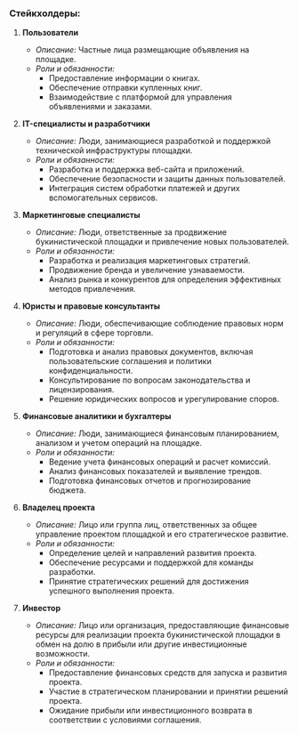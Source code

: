 ### Стейкхолдеры:

1. **Пользователи**
    - *Описание:* Частные лица размещающие объявления на площадке.
    - *Роли и обязанности:*
        - Предоставление информации о книгах.
        - Обеспечение отправки купленных книг.
        - Взаимодействие с платформой для управления объявлениями и заказами.

2. **IT-специалисты и разработчики**
    - *Описание:* Люди, занимающиеся разработкой и поддержкой технической инфраструктуры площадки.
    - *Роли и обязанности:*
        - Разработка и поддержка веб-сайта и приложений.
        - Обеспечение безопасности и защиты данных пользователей.
        - Интеграция систем обработки платежей и других вспомогательных сервисов.

3. **Маркетинговые специалисты**
    - *Описание:* Люди, ответственные за продвижение букинистической площадки и привлечение новых пользователей.
    - *Роли и обязанности:*
        - Разработка и реализация маркетинговых стратегий.
        - Продвижение бренда и увеличение узнаваемости.
        - Анализ рынка и конкурентов для определения эффективных методов привлечения.

4. **Юристы и правовые консультанты**
    - *Описание:* Люди, обеспечивающие соблюдение правовых норм и регуляций в сфере торговли.
    - *Роли и обязанности:*
        - Подготовка и анализ правовых документов, включая пользовательские соглашения и политики конфиденциальности.
        - Консультирование по вопросам законодательства и лицензирования.
        - Решение юридических вопросов и урегулирование споров.

5. **Финансовые аналитики и бухгалтеры**
    - *Описание:* Люди, занимающиеся финансовым планированием, анализом и учетом операций на площадке.
    - *Роли и обязанности:*
        - Ведение учета финансовых операций и расчет комиссий.
        - Анализ финансовых показателей и выявление трендов.
        - Подготовка финансовых отчетов и прогнозирование бюджета.

6. **Владелец проекта**
    - *Описание:* Лицо или группа лиц, ответственных за общее управление проектом площадкой и его стратегическое
      развитие.
    - *Роли и обязанности:*
        - Определение целей и направлений развития проекта.
        - Обеспечение ресурсами и поддержкой для команды разработки.
        - Принятие стратегических решений для достижения успешного выполнения проекта.

7. **Инвестор**
    - *Описание:* Лицо или организация, предоставляющие финансовые ресурсы для реализации проекта букинистической площадки в обмен
      на долю в прибыли или другие инвестиционные возможности.
    - *Роли и обязанности:*
        - Предоставление финансовых средств для запуска и развития проекта.
        - Участие в стратегическом планировании и принятии решений проекта.
        - Ожидание прибыли или инвестиционного возврата в соответствии с условиями соглашения.
